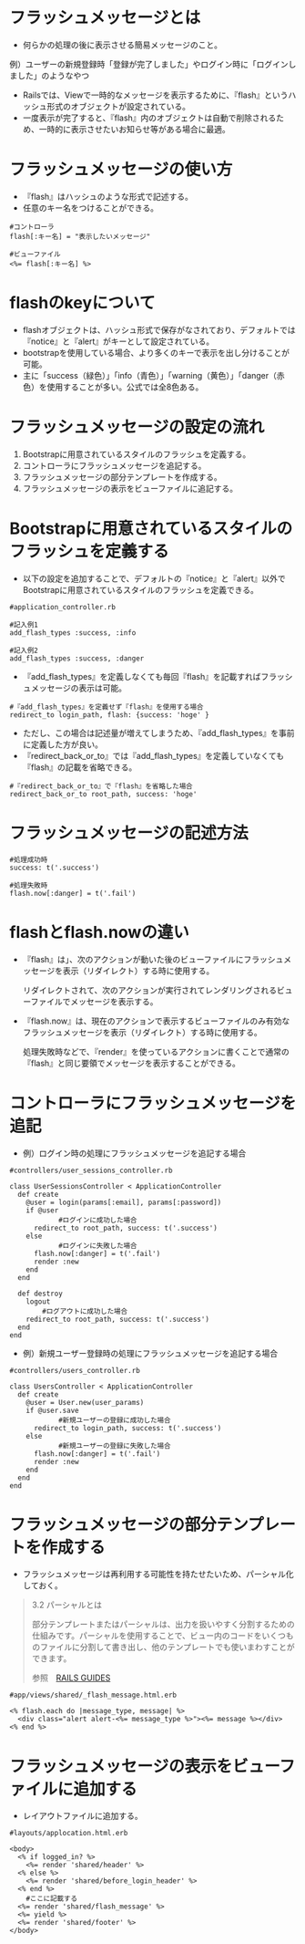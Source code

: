 # フラッシュメッセージとは

- 何らかの処理の後に表示させる簡易メッセージのこと。

例）ユーザーの新規登録時「登録が完了しました」やログイン時に「ログインしました」のようなやつ

- Railsでは、Viewで一時的なメッセージを表示するために、『flash』というハッシュ形式のオブジェクトが設定されている。
- 一度表示が完了すると、『flash』内のオブジェクトは自動で削除されるため、一時的に表示させたいお知らせ等がある場合に最適。

# フラッシュメッセージの使い方

- 『flash』はハッシュのような形式で記述する。
- 任意のキー名をつけることができる。

```
#コントローラ
flash[:キー名] = "表示したいメッセージ"
```

```
#ビューファイル
<%= flash[:キー名] %>
```

# flashのkeyについて

- flashオブジェクトは、ハッシュ形式で保存がなされており、デフォルトでは『notice』と『alert』がキーとして設定されている。
- bootstrapを使用している場合、より多くのキーで表示を出し分けることが可能。
- 主に「success（緑色）」「info（青色）」「warning（黄色）」「danger（赤色）を使用することが多い。公式では全8色ある。

# フラッシュメッセージの設定の流れ

1. Bootstrapに用意されているスタイルのフラッシュを定義する。
2. コントローラにフラッシュメッセージを追記する。
3. フラッシュメッセージの部分テンプレートを作成する。
4. フラッシュメッセージの表示をビューファイルに追記する。

# Bootstrapに用意されているスタイルのフラッシュを定義する

- 以下の設定を追加することで、デフォルトの『notice』と『alert』以外でBootstrapに用意されているスタイルのフラッシュを定義できる。

```
#application_controller.rb

#記入例1
add_flash_types :success, :info

#記入例2
add_flash_types :success, :danger
```

- 『add_flash_types』を定義しなくても毎回『flash』を記載すればフラッシュメッセージの表示は可能。

```
#『add_flash_types』を定義せず『flash』を使用する場合
redirect_to login_path, flash: {success: 'hoge' }
```

- ただし、この場合は記述量が増えてしまうため、『add_flash_types』を事前に定義した方が良い。
- 『redirect_back_or_to』では『add_flash_types』を定義していなくても『flash』の記載を省略できる。

```
#『redirect_back_or_to』で『flash』を省略した場合
redirect_back_or_to root_path, success: 'hoge'
```

# フラッシュメッセージの記述方法

```
#処理成功時
success: t('.success')

#処理失敗時
flash.now[:danger] = t('.fail')
```

# flashとflash.nowの違い

- 『flash』は」、次のアクションが動いた後のビューファイルにフラッシュメッセージを表示（リダイレクト）する時に使用する。
    
    リダイレクトされて、次のアクションが実行されてレンダリングされるビューファイルでメッセージを表示する。
    
- 『flash.now』は、現在のアクションで表示するビューファイルのみ有効なフラッシュメッセージを表示（リダイレクト）する時に使用する。
    
    処理失敗時などで、『render』を使っているアクションに書くことで通常の『flash』と同じ要領でメッセージを表示することができる。
    

# コントローラにフラッシュメッセージを追記

- 例）ログイン時の処理にフラッシュメッセージを追記する場合

```
#controllers/user_sessions_controller.rb

class UserSessionsController < ApplicationController
  def create
    @user = login(params[:email], params[:password])
    if @user
			#ログインに成功した場合
      redirect_to root_path, success: t('.success')
    else
			#ログインに失敗した場合
      flash.now[:danger] = t('.fail')
      render :new
    end
  end

  def destroy
    logout
		#ログアウトに成功した場合
    redirect_to root_path, success: t('.success')
  end
end
```

- 例）新規ユーザー登録時の処理にフラッシュメッセージを追記する場合

```
#controllers/users_controller.rb

class UsersController < ApplicationController
  def create
    @user = User.new(user_params)
    if @user.save
			#新規ユーザーの登録に成功した場合
      redirect_to login_path, success: t('.success')
    else
			#新規ユーザーの登録に失敗した場合
      flash.now[:danger] = t('.fail')
      render :new
    end
  end
end
```

# フラッシュメッセージの部分テンプレートを作成する

- フラッシュメッセージは再利用する可能性を持たせたいため、パーシャル化しておく。

> 3.2 パーシャルとは
> 
> 
> 部分テンプレートまたはパーシャルは、出力を扱いやすく分割するための仕組みです。パーシャルを使用することで、ビュー内のコードをいくつものファイルに分割して書き出し、他のテンプレートでも使いまわすことができます。
> 
> 参照　[RAILS GUIDES](https://railsguides.jp/action_view_overview.html#%E3%83%91%E3%83%BC%E3%82%B7%E3%83%A3%E3%83%AB)
> 

```
#app/views/shared/_flash_message.html.erb

<% flash.each do |message_type, message| %>
  <div class="alert alert-<%= message_type %>"><%= message %></div>
<% end %>
```

# フラッシュメッセージの表示をビューファイルに追加する

- レイアウトファイルに追加する。

```
#layouts/applocation.html.erb

<body>
  <% if logged_in? %>
    <%= render 'shared/header' %>
  <% else %>
    <%= render 'shared/before_login_header' %>
  <% end %>
	#ここに記載する
  <%= render 'shared/flash_message' %>
  <%= yield %>
  <%= render 'shared/footer' %>
</body>
```
